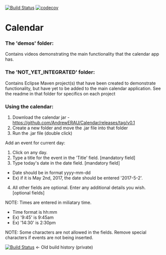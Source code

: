 [![Build Status](https://travis-ci.org/AndrewERAU/Calendar.svg?branch=master)](https://travis-ci.org/AndrewERAU/Calendar)
[![codecov](https://codecov.io/gh/AndrewERAU/Calendar/branch/master/graph/badge.svg?token=qKeBww7cKJ)](https://codecov.io/gh/AndrewERAU/Calendar)

# Calendar

### The 'demos' folder:
Contains videos demonstrating the main functionality that the calendar app has.

### The 'NOT_YET_INTEGRATED' folder:
Contains Eclipse Maven project(s) that have been created to demonstrate functionality, but have yet to be added to the main calendar application.  See the readme in that folder for specifics on each project

### Using the calendar:
1) Download the calendar jar - https://github.com/AndrewERAU/Calendar/releases/tag/v0.1
2) Create a new folder and move the .jar file into that folder
3) Run the .jar file (double click)

Add an event for current day:
1) Click on any day.  
2) Type a title for the event in the 'Title' field. [mandatory field]
3) Type today's date in the date field. [mandatory field]
 * Date should be in format yyyy-mm-dd
 * Ex) if it is May 2nd, 2017, the date should be entered '2017-5-2'.
4) All other fields are optional.  Enter any additional details you wish. [optional fields]

NOTE: Times are entered in miliatary time.
 * Time format is hh:mm
 * Ex) '9:45'  is 9:45am
 * Ex) '14:30' is 2:30pm
 
NOTE: Some characters are not allowed in the fields.  Remove special characters if events are not being inserted.

[![Build Status](https://travis-ci.com/AndrewERAU/Calendar.svg?token=vVVKeTu4bc95xsYn1LxZ&branch=master)](https://travis-ci.com/AndrewERAU/Calendar) <- Old build history (private)
